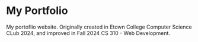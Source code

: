 # My Portfolio

My portoflio website. Originally created in Etown College Computer Science CLub 2024, and improved in Fall 2024 CS 310 - Web Development.
